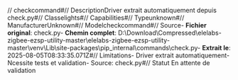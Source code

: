 // checkcommand#// DescriptionDriver extrait automatiquement depuis check.py#// Classelights#// Capabilities#// Typeunknown#// ManufacturerUnknown#// Modelcheckcommand#// Source- **Fichier original**: check.py- **Chemin complet**: D:\Download\Compressed\elelabs-zigbee-ezsp-utility-master\elelabs-zigbee-ezsp-utility-master\venv\Lib\site-packages\pip\_internal\commands\check.py- **Extrait le**: 2025-08-05T08:33:35.071Z#// Limitations- Driver extrait automatiquement- Ncessite tests et validation- Source: check.py#// Statut En attente de validation